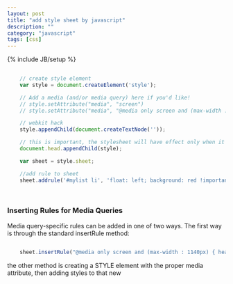 ```yaml
---
layout: post
title: "add style sheet by javascript"
description: ""
category: "javascript"
tags: [css]
---
```

{% include JB/setup %}


```javascript
	
	// create style element
	var style = document.createElement('style');

	// Add a media (and/or media query) here if you'd like! 
	// style.setAttribute("media", "screen") 
	// style.setAttribute("media", "@media only screen and (max-width : 1024px)")

	// webkit hack
	style.appendChild(document.createTextNode(''));

	// this is important, the stylesheet will have effect only when it was added into dom tree
	document.head.appendChild(style);

	var sheet = style.sheet;

	//add rule to sheet
	sheet.addrule('#mylist li', 'float: left; background: red !important;');

	
```

### Inserting Rules for Media Queries

Media query-specific rules can be added in one of two ways. The first way is through the standard insertRule method:


```javascript

	sheet.insertRule("@media only screen and (max-width : 1140px) { header { display: none; } }");

```

the other method is creating a STYLE element with the proper media attribute, then adding styles to that new 